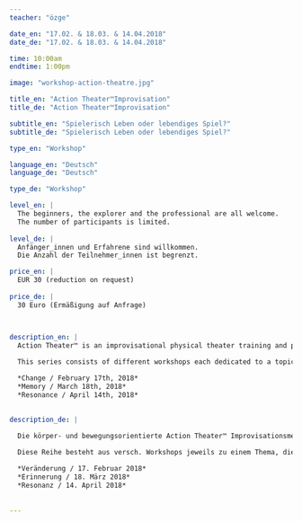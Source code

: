 ```yaml
---
teacher: "özge"

date_en: "17.02. & 18.03. & 14.04.2018"
date_de: "17.02. & 18.03. & 14.04.2018"

time: 10:00am
endtime: 1:00pm

image: "workshop-action-theatre.jpg"

title_en: "Action Theater™Improvisation"
title_de: "Action Theater™Improvisation"

subtitle_en: "Spielerisch Leben oder lebendiges Spiel?"
subtitle_de: "Spielerisch Leben oder lebendiges Spiel?"

type_en: "Workshop"

language_en: "Deutsch"
language_de: "Deutsch"

type_de: "Workshop"

level_en: |
  The beginners, the explorer and the professional are all welcome.    
  The number of participants is limited.
  
level_de: |
  Anfänger_innen und Erfahrene sind willkommen.      
  Die Anzahl der Teilnehmer_innen ist begrenzt.

price_en: |
  EUR 30 (reduction on request)
  
price_de: |
  30 Euro (Ermäßigung auf Anfrage)



description_en: |
  Action Theater™ is an improvisational physical theater training and performance method. It addresses perception, awareness and the process of change. It integrates body and mind and promotes spontaneous and conscious expression. We follow the changing contents of our inner and outer awareness and respond to it through movement, vocalization, and speech. Fundamental to the practice of Action Theater™  to achieve more presence on stage and in life.  
  
  This series consists of different workshops each dedicated to a topic.   

  *Change / February 17th, 2018*  
  *Memory / March 18th, 2018*  
  *Resonance / April 14th, 2018*  

  
description_de: |

  Die körper- und bewegungsorientierte Action Theater™ Improvisationsmethode arbeitet mit Wahrnehmung, Bewusstsein und dessen Veränderungsprozesse. Sie integriert Körper und Geist und fördert den spontanen und bewussten Ausdruck. Wir folgen den wechselnden Inhalten unserer inneren und äußeren Wahrnehmung und antworten auf sie durch körperliche, stimmliche und/oder sprachliche Handlungen (actions). Ein Ziel dieser Methode ist mehr Präsenz auf der Bühne und im Leben zu erreichen.  
  
  Diese Reihe besteht aus versch. Workshops jeweils zu einem Thema, die unabhängig voneinander besucht werden können. 

  *Veränderung / 17. Februar 2018*    
  *Erinnerung / 18. März 2018*  
  *Resonanz / 14. April 2018*
  
  
---
```



